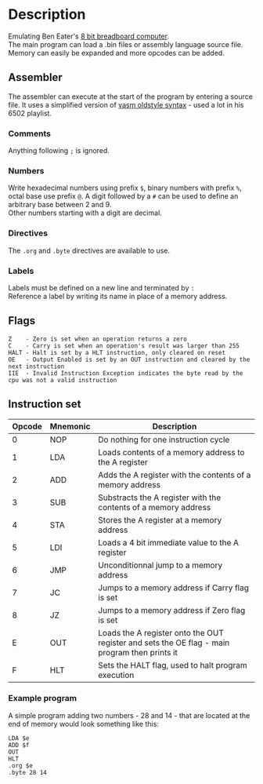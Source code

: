 # Description
Emulating Ben Eater's [8 bit breadboard computer](https://youtube.com/playlist?list=PLowKtXNTBypGqImE405J2565dvjafglHU&feature=shared).<br>
The main program can load a .bin files or assembly language source file.<br>
Memory can easily be expanded and more opcodes can be added.

## Assembler
The assembler can execute at the start of the program by entering a source file. It uses a simplified version of [vasm oldstyle syntax](http://www.ibaug.de/vasm/doc/vasm.pdf#43) - used a lot in his 6502 playlist.

### Comments
Anything following `;` is ignored.

### Numbers
Write hexadecimal numbers using prefix `$`, binary numbers with prefix `%`, octal base use prefix `@`.
A digit followed by a `#` can be used to define an arbitrary base between 2 and 9.<br>
Other numbers starting with a digit are decimal.

### Directives
The `.org` and `.byte` directives are available to use.

### Labels
Labels must be defined on a new line and terminated by `:`<br>
Reference a label by writing its name in place of a memory address.

## Flags
```
Z    - Zero is set when an operation returns a zero
C    - Carry is set when an operation's result was larger than 255
HALT - Halt is set by a HLT instruction, only cleared on reset
OE   - Output Enabled is set by an OUT instruction and cleared by the next instruction
IIE  - Invalid Instruction Exception indicates the byte read by the cpu was not a valid instruction
```

## Instruction set
| Opcode | Mnemonic | Description 
|--------|----------|----------------------
| 0      | NOP      | Do nothing for one instruction cycle
| 1      | LDA      | Loads contents of a memory address to the A register
| 2      | ADD      | Adds the A register with the contents of a memory address
| 3      | SUB      | Substracts the A register with the contents of a memory address
| 4      | STA      | Stores the A register at a memory address
| 5      | LDI      | Loads a 4 bit immediate value to the A register
| 6      | JMP      | Unconditionnal jump to a memory address
| 7      | JC       | Jumps to a memory address if Carry flag is set
| 8      | JZ       | Jumps to a memory address if Zero flag is set
| E      | OUT      | Loads the A register onto the OUT register and sets the OE flag - main program then prints it
| F      | HLT      | Sets the HALT flag, used to halt program execution


### Example program
A simple program adding two numbers - 28 and 14 - that are located at the end of memory would look something like this:
```
LDA $e
ADD $f
OUT
HLT
.org $e
.byte 28 14
```
